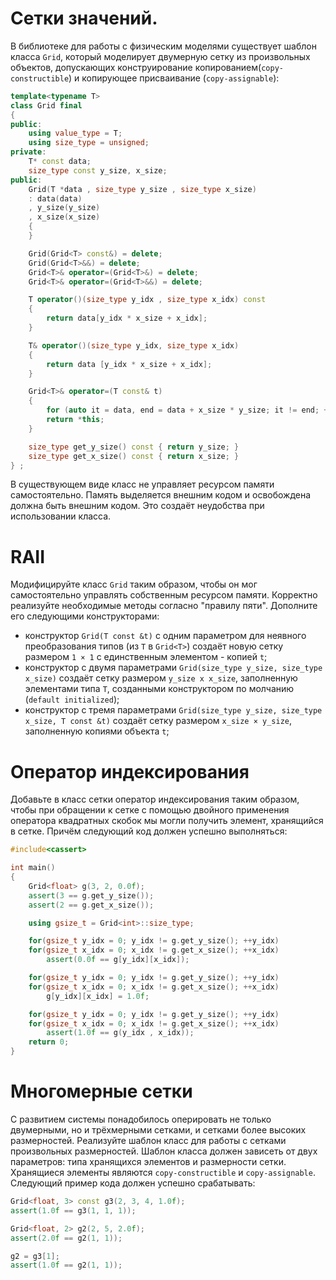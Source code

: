 # Сетки значений.

В библиотеке для работы с физическим моделями существует шаблон класса `Grid`, который моделирует двумерную сетку из произвольных объектов, допускающих конструирование копированием(`copy-constructible`) и копирующее присваивание (`copy-assignable`):

```cpp
template<typename T>
class Grid final
{
public:
    using value_type = T;
    using size_type = unsigned;
private:
    T* const data;
    size_type const y_size, x_size;
public:
    Grid(T *data , size_type y_size , size_type x_size)
    : data(data)
    , y_size(y_size)
    , x_size(x_size)
    {
    }

    Grid(Grid<T> const&) = delete;
    Grid(Grid<T>&&) = delete;
    Grid<T>& operator=(Grid<T>&) = delete;
    Grid<T>& operator=(Grid<T>&&) = delete;

    T operator()(size_type y_idx , size_type x_idx) const
    {
        return data[y_idx * x_size + x_idx];
    }

    T& operator()(size_type y_idx, size_type x_idx)
    {
        return data [y_idx * x_size + x_idx];
    }

    Grid<T>& operator=(T const& t)
    {
        for (auto it = data, end = data + x_size * y_size; it != end; ++it) *it = t;
        return *this;
    }

    size_type get_y_size() const { return y_size; }
    size_type get_x_size() const { return x_size; }
} ;
```

В существующем виде класс не управляет ресурсом памяти самостоятельно. Память выделяется внешним кодом и освобождена должна быть внешним кодом. Это создаёт неудобства при использовании класса.

# RAII

Модифицируйте класс `Grid` таким образом, чтобы он мог самостоятельно управлять собственным ресурсом памяти. Корректно реализуйте необходимые методы согласно "правилу пяти". Дополните его следующими конструкторами:
- конструктор `Grid(T const &t)` с одним параметром для неявного преобразования типов (из `T` в `Grid<T>`) создаёт новую сетку размером `1 × 1` с единственным элементом - копией `t`;
- конструктор с двумя параметрами `Grid(size_type y_size, size_type x_size)` создаёт сетку размером `y_size x x_size`, заполненную элементами типа `T`, созданными конструктором по молчанию (`default initialized`);
- конструктор с тремя параметрами `Grid(size_type y_size, size_type x_size, T const &t)` создаёт сетку размером `x_size × y_size`, заполненную копиями объекта `t`;

# Оператор индексирования

Добавьте в класс сетки оператор индексирования таким образом, чтобы при обращении к сетке с помощью двойного применения оператора квадратных скобок мы могли получить элемент, хранящийся в сетке. Причём следующий код должен успешно выполняться:

```cpp
#include<cassert>

int main()
{
    Grid<float> g(3, 2, 0.0f);
    assert(3 == g.get_y_size());
    assert(2 == g.get_x_size());

    using gsize_t = Grid<int>::size_type;

    for(gsize_t y_idx = 0; y_idx != g.get_y_size(); ++y_idx)
    for(gsize_t x_idx = 0; x_idx != g.get_x_size(); ++x_idx)
        assert(0.0f == g[y_idx][x_idx]);

    for(gsize_t y_idx = 0; y_idx != g.get_y_size(); ++y_idx)
    for(gsize_t x_idx = 0; x_idx != g.get_x_size(); ++x_idx)
        g[y_idx][x_idx] = 1.0f;

    for(gsize_t y_idx = 0; y_idx != g.get_y_size(); ++y_idx)
    for(gsize_t x_idx = 0; x_idx != g.get_x_size(); ++x_idx)
        assert(1.0f == g(y_idx , x_idx));
    return 0;
}
```
# Многомерные сетки

С развитием системы понадобилось оперировать не только двумерными, но и трёхмерными сетками, и сетками более высоких размерностей. Реализуйте шаблон класс для работы с сетками произвольных размерностей. Шаблон класса должен зависеть от двух параметров: типа хранящихся элементов и размерности сетки. Хранящиеся элементы являются `copy-constructible` и `copy-assignable`. Следующий пример кода должен успешно срабатывать:

```cpp
Grid<float, 3> const g3(2, 3, 4, 1.0f);
assert(1.0f == g3(1, 1, 1));

Grid<float, 2> g2(2, 5, 2.0f);
assert(2.0f == g2(1, 1));

g2 = g3[1];
assert(1.0f == g2(1, 1));
```